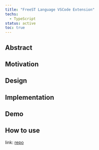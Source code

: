 ```yaml
---
title: "FreeST Language VSCode Extension"
techs:
  - TypeScript
status: active
toc: true
---
```


## Abstract

## Motivation

## Design

## Implementation

## Demo

## How to use


link: [repo](https://github.com/freest-lang/freest-language)